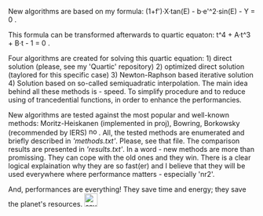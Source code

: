 
New algorithms are based on my formula: (1+f')·X·tan(E) - b·e'^2·sin(E) - Y = 0 . 

This formula can be transformed afterwards to quartic equaton: t^4 + A·t^3 + B·t - 1 = 0 .

Four algorithms are created for solving this quartic equation: 1) direct solution (please, see my 'Quartic' repository) 2) optimized direct solution (taylored for this specific case) 3) Newton-Raphson based iterative solution 4) Solution based on so-called semiquadratic interpolation. The main idea behind all these methods is - speed. To simplify procedure and to reduce using of trancedential functions, in order to enhance the performancies.

New algorithms are tested against the most popular and well-known methods: Moritz-Heiskanen (implemented in proj), Bowring, Borkowsky (recommended by IERS) <img src="http://forum.srpskinacionalisti.com/images/smilies/eusa_naughty.gif" alt="not recommended" height="16" width="20">. All, the tested methods are enumerated and briefly described in <i>'methods.txt'</i>. Please, see that file. The comparison results are presented in <i>'results.txt'</i>. In a word - new methods are more than  promissing. They can cope with the old ones and they win. There is a clear logical explaination why they are so fast(er) and I believe that they will be used everywhere where performance matters - especially 'nr2'. 

And, performances are everything! They save time and energy; they save the planet's resources. <img src="http://forum.srpskinacionalisti.com/images/smilies/icon_rendeer.gif" alt="save planet" height="27" width="27">
